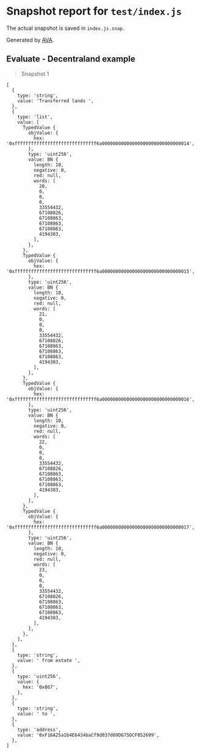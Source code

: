 # Snapshot report for `test/index.js`

The actual snapshot is saved in `index.js.snap`.

Generated by [AVA](https://ava.li).

## Evaluate - Decentraland example

> Snapshot 1

    [
      {
        type: 'string',
        value: 'Transferred lands ',
      },
      {
        type: 'list',
        value: [
          TypedValue {
            objValue: {
              hex: '0xffffffffffffffffffffffffffffff6a00000000000000000000000000000014',
            },
            type: 'uint256',
            value: BN {
              length: 10,
              negative: 0,
              red: null,
              words: [
                20,
                0,
                0,
                0,
                33554432,
                67108826,
                67108863,
                67108863,
                67108863,
                4194303,
              ],
            },
          },
          TypedValue {
            objValue: {
              hex: '0xffffffffffffffffffffffffffffff6a00000000000000000000000000000015',
            },
            type: 'uint256',
            value: BN {
              length: 10,
              negative: 0,
              red: null,
              words: [
                21,
                0,
                0,
                0,
                33554432,
                67108826,
                67108863,
                67108863,
                67108863,
                4194303,
              ],
            },
          },
          TypedValue {
            objValue: {
              hex: '0xffffffffffffffffffffffffffffff6a00000000000000000000000000000016',
            },
            type: 'uint256',
            value: BN {
              length: 10,
              negative: 0,
              red: null,
              words: [
                22,
                0,
                0,
                0,
                33554432,
                67108826,
                67108863,
                67108863,
                67108863,
                4194303,
              ],
            },
          },
          TypedValue {
            objValue: {
              hex: '0xffffffffffffffffffffffffffffff6a00000000000000000000000000000017',
            },
            type: 'uint256',
            value: BN {
              length: 10,
              negative: 0,
              red: null,
              words: [
                23,
                0,
                0,
                0,
                33554432,
                67108826,
                67108863,
                67108863,
                67108863,
                4194303,
              ],
            },
          },
        ],
      },
      {
        type: 'string',
        value: ' from estate ',
      },
      {
        type: 'uint256',
        value: {
          hex: '0x867',
        },
      },
      {
        type: 'string',
        value: ' to ',
      },
      {
        type: 'address',
        value: '0xF16A25a1b4E6434baCf9d037d69D675DCF852699',
      },
    ]
